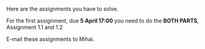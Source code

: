 Here are the assignments you have to solve.

For the first assignment, due **5 April 17:00** you need to do the **BOTH PARTS**, Assignment 1.1 and 1.2

E-mail these assignments to Mihai.
